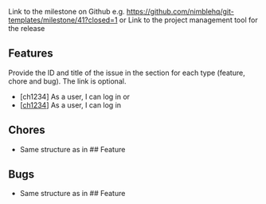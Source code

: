 Link to the milestone on Github e.g. https://github.com/nimblehq/git-templates/milestone/41?closed=1
or
Link to the project management tool for the release

## Features

Provide the ID and title of the issue in the section for each type (feature, chore and bug). The link is optional.

- [ch1234] As a user, I can log in
  or
- [[ch1234](https://github.com/nimblehq/git-templates/issues/1234)] As a user, I can log in

## Chores

- Same structure as in  ## Feature

## Bugs

- Same structure as in  ## Feature
